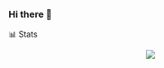 ### Hi there 👋

<!--
**urosivanovich/urosivanovich** is a ✨ _special_ ✨ repository because its `README.md` (this file) appears on your GitHub profile.

Here are some ideas to get you started:

- 🔭 I’m currently working on ...
- 🌱 I’m currently learning ...
- 👯 I’m looking to collaborate on ...
- 🤔 I’m looking for help with ...
- 💬 Ask me about ...
- 📫 How to reach me: ...
- 😄 Pronouns: ...
- ⚡ Fun fact: ...
-->

📊 Stats

<p align="center">
  <img src="https://github-readme-stats.vercel.app/api?username=ivanovicuros&theme=radical" />
 </p>